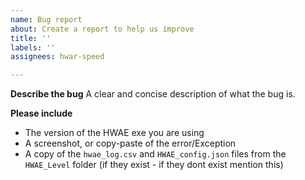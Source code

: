 ```yaml
---
name: Bug report
about: Create a report to help us improve
title: ''
labels: ''
assignees: hwar-speed

---
```


**Describe the bug**
A clear and concise description of what the bug is.

**Please include**
- The version of the HWAE exe you are using
- A screenshot, or copy-paste of the error/Exception
- A copy of the `hwae_log.csv` and `HWAE_config.json` files from the `HWAE_Level` folder (if they exist - if they dont exist mention this)
